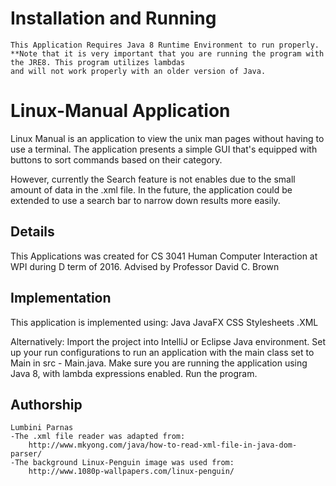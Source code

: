 # Installation and Running
    This Application Requires Java 8 Runtime Environment to run properly.
    **Note that it is very important that you are running the program with the JRE8. This program utilizes lambdas
    and will not work properly with an older version of Java.

# Linux-Manual Application

Linux Manual is an application to view the unix man pages without having to use
a terminal. The application presents a simple GUI that's equipped with buttons to sort
commands based on their category.

However, currently the Search feature is not enables due to the small amount of data in the .xml file.
In the future, the application could be extended to use a search bar to narrow down results more easily.

## Details

This Applications was created for CS 3041 Human Computer Interaction at WPI during D term of 2016.
Advised by Professor David C. Brown

## Implementation

This application is implemented using:
    Java
    JavaFX
    CSS Stylesheets
    .XML

Alternatively:
Import the project into IntelliJ or Eclipse Java environment.
Set up your run configurations to run an application with the main class set to Main in src - Main.java.
Make sure you are running the application using Java 8, with lambda expressions enabled.
Run the program.


## Authorship
    Lumbini Parnas
    -The .xml file reader was adapted from:
        http://www.mkyong.com/java/how-to-read-xml-file-in-java-dom-parser/
    -The background Linux-Penguin image was used from:
        http://www.1080p-wallpapers.com/linux-penguin/